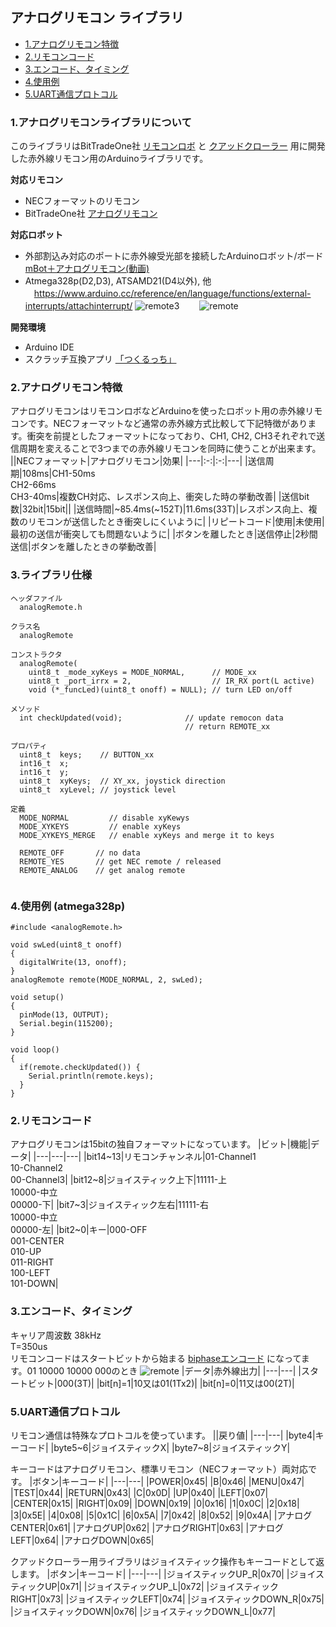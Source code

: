 ## アナログリモコン ライブラリ
* [1.アナログリモコン特徴](#1アナログリモコン特徴)
* [2.リモコンコード](#2リモコンコード)
* [3.エンコード、タイミング](#3エンコードタイミング)
* [4.使用例](#4使用例)
* [5.UART通信プロトコル](#5uart通信プロトコル)

### 1.アナログリモコンライブラリについて
このライブラリはBitTradeOne社 [リモコンロボ](https://bit-trade-one.co.jp/adkrbt/) と [クアッドクローラー](https://bit-trade-one.co.jp/adcrbt/) 用に開発した赤外線リモコン用のArduinoライブラリです。

**対応リモコン**
- NECフォーマットのリモコン
- BitTradeOne社 [アナログリモコン](https://bit-trade-one.co.jp/adkrbt/)

**対応ロボット**
- 外部割込み対応のポートに赤外線受光部を接続したArduinoロボット/ボード
[mBot＋アナログリモコン(動画)](http://sohta02.web.fc2.com/images/MAQ04884.MP4)  
- Atmega328p(D2,D3), ATSAMD21(D4以外), 他  
　https://www.arduino.cc/reference/en/language/functions/external-interrupts/attachinterrupt/
![remote3](../../../docs/raw/master/images/remoteA3.png)　　
![remote](../../../docs/raw/master/images/remoteA.JPG)

**開発環境**
- Arduino IDE
- スクラッチ互換アプリ [「つくるっち」](http://sohta02.web.fc2.com/familyday_app.html)

### 2.アナログリモコン特徴
アナログリモコンはリモコンロボなどArduinoを使ったロボット用の赤外線リモコンです。NECフォーマットなど通常の赤外線方式比較して下記特徴があります。衝突を前提としたフォーマットになっており、CH1, CH2, CH3それぞれで送信周期を変えることで3つまでの赤外線リモコンを同時に使うことが出来ます。
||NECフォーマット|アナログリモコン|効果|
|---|:-:|:-:|---|
|送信周期|108ms|CH1-50ms<br />CH2-66ms<br />CH3-40ms|複数CH対応、レスポンス向上、衝突した時の挙動改善|
|送信bit数|32bit|15bit||
|送信時間|~85.4ms(~152T)|11.6ms(33T)|レスポンス向上、複数のリモコンが送信したとき衝突しにくいように|
|リピートコード|使用|未使用|最初の送信が衝突しても問題ないように|
|ボタンを離したとき|送信停止|2秒間送信|ボタンを離したときの挙動改善|



### 3.ライブラリ仕様

```
ヘッダファイル
  analogRemote.h

クラス名
  analogRemote

コンストラクタ
  analogRemote(
    uint8_t _mode_xyKeys = MODE_NORMAL,      // MODE_xx
    uint8_t _port_irrx = 2,                  // IR_RX port(L active)
    void (*_funcLed)(uint8_t onoff) = NULL); // turn LED on/off

メソッド
  int checkUpdated(void);              // update remocon data
                                       // return REMOTE_xx

プロパティ
  uint8_t  keys;    // BUTTON_xx
  int16_t  x;
  int16_t  y;
  uint8_t  xyKeys;	// XY_xx, joystick direction
  uint8_t  xyLevel;	// joystick level

定義
  MODE_NORMAL         // disable xyKewys
  MODE_XYKEYS         // enable xyKeys
  MODE_XYKEYS_MERGE   // enable xyKeys and merge it to keys

  REMOTE_OFF       // no data
  REMOTE_YES       // get NEC remote / released
  REMOTE_ANALOG    // get analog remote
  
```

### 4.使用例 (atmega328p)
```
#include <analogRemote.h>

void swLed(uint8_t onoff)
{
  digitalWrite(13, onoff);
}
analogRemote remote(MODE_NORMAL, 2, swLed);

void setup()
{
  pinMode(13, OUTPUT);
  Serial.begin(115200);
}

void loop()
{
  if(remote.checkUpdated()) {
    Serial.println(remote.keys);
  }
}
```

### 2.リモコンコード
アナログリモコンは15bitの独自フォーマットになっています。
|ビット|機能|データ|
|---|---|---|
|bit14~13|リモコンチャンネル|01-Channel1<br />10-Channel2<br />00-Channel3|
|bit12~8|ジョイスティック上下|11111-上<br />10000-中立<br />00000-下|
|bit7~3|ジョイスティック左右|11111-右<br />10000-中立<br />00000-左|
|bit2~0|キー|000-OFF<br />001-CENTER<br />010-UP<br />011-RIGHT<br />100-LEFT<br />101-DOWN|

### 3.エンコード、タイミング
キャリア周波数 38kHz  
T=350us  
リモコンコードはスタートビットから始まる [biphaseエンコード](https://ja.wikipedia.org/wiki/%E4%BC%9D%E9%80%81%E8%B7%AF%E7%AC%A6%E5%8F%B7) になってます。01 10000 10000 000のとき
![remote](../../../docs/raw/master/images/remoteA2.png)
|データ|赤外線出力|
|---|---|
|スタートビット|000(3T)|
|bit[n]=1|10又は01(1Tx2)|
|bit[n]=0|11又は00(2T)|

### 5.UART通信プロトコル
リモコン通信は特殊なプロトコルを使っています。
||戻り値|
|---|---|
|byte4|キーコード|
|byte5~6|ジョイスティックX|
|byte7~8|ジョイスティックY|

キーコードはアナログリモコン、標準リモコン（NECフォーマット）両対応です。
|ボタン|キーコード|
|---|---|
|POWER|0x45|
|B|0x46|
|MENU|0x47|
|TEST|0x44|
|RETURN|0x43|
|C|0x0D|
|UP|0x40|
|LEFT|0x07|
|CENTER|0x15|
|RIGHT|0x09|
|DOWN|0x19|
|0|0x16|
|1|0x0C|
|2|0x18|
|3|0x5E|
|4|0x08|
|5|0x1C|
|6|0x5A|
|7|0x42|
|8|0x52|
|9|0x4A|
|アナログCENTER|0x61|
|アナログUP|0x62|
|アナログRIGHT|0x63|
|アナログLEFT|0x64|
|アナログDOWN|0x65|

クアッドクローラー用ライブラリはジョイスティック操作もキーコードとして返します。
|ボタン|キーコード|
|---|---|
|ジョイスティックUP_R|0x70|
|ジョイスティックUP|0x71|
|ジョイスティックUP_L|0x72|
|ジョイスティックRIGHT|0x73|
|ジョイスティックLEFT|0x74|
|ジョイスティックDOWN_R|0x75|
|ジョイスティックDOWN|0x76|
|ジョイスティックDOWN_L|0x77|
